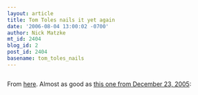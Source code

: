 ```yaml
---
layout: article
title: Tom Toles nails it yet again
date: '2006-08-04 13:00:02 -0700'
author: Nick Matzke
mt_id: 2404
blog_id: 2
post_id: 2404
basename: tom_toles_nails
---
```

<img src="http://www.washingtonpost.com/wp-srv/opinion/ssi/images/Toles/c_08042006_520.gif" alt="" style="" />

From [here](http://www.washingtonpost.com/wp-srv/opinions/cartoonsandvideos/toles_main.html?name=Toles&amp;date=08042006).  Almost as good as [this one from December 23, 2005](http://www.washingtonpost.com/wp-srv/opinions/cartoonsandvideos/toles_main.html?name=Toles&amp;date=12232005):

<img src="http://www.washingtonpost.com/wp-srv/opinion/ssi/images/Toles/c_12232005_520.gif" alt="" style="" />
